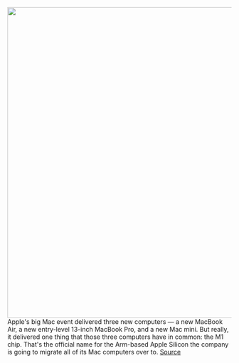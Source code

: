 <img src='https://cdn.vox-cdn.com/thumbor/HfATeHZvz-tmYOzOx1PptLnIVLo=/0x0:1272x778/1200x800/filters:focal(535x288:737x490)/cdn.vox-cdn.com/uploads/chorus_image/image/67783602/apple_m1_board.0.jpg' width='700px' /><br/>
Apple's big Mac event delivered three new computers — a new MacBook Air, a new entry-level 13-inch MacBook Pro, and a new Mac mini. But really, it delivered one thing that those three computers have in common: the M1 chip. That's the official name for the Arm-based Apple Silicon the company is going to migrate all of its Mac computers over to.
<a href='https://www.theverge.com/2020/11/13/21563242/apple-m1-silicon-chip-arm-macbook-rosetta-confidence'> Source <a/>